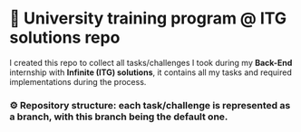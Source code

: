 ﻿# 🎯 **University training program @ ITG solutions repo**  
I created this repo to collect all tasks/challenges I took during my **Back-End** internship with **Infinite (ITG) solutions**, it contains all my tasks and required implementations during the process.
### ⚙️ **Repository structure**: each task/challenge is represented as a branch, with this branch being the default one.
 







